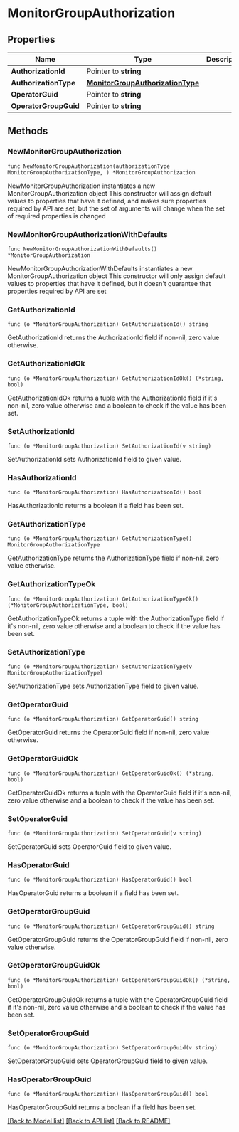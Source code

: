 # MonitorGroupAuthorization

## Properties

Name | Type | Description | Notes
------------ | ------------- | ------------- | -------------
**AuthorizationId** | Pointer to **string** |  | [optional] 
**AuthorizationType** | [**MonitorGroupAuthorizationType**](MonitorGroupAuthorizationType.md) |  | 
**OperatorGuid** | Pointer to **string** |  | [optional] 
**OperatorGroupGuid** | Pointer to **string** |  | [optional] 

## Methods

### NewMonitorGroupAuthorization

`func NewMonitorGroupAuthorization(authorizationType MonitorGroupAuthorizationType, ) *MonitorGroupAuthorization`

NewMonitorGroupAuthorization instantiates a new MonitorGroupAuthorization object
This constructor will assign default values to properties that have it defined,
and makes sure properties required by API are set, but the set of arguments
will change when the set of required properties is changed

### NewMonitorGroupAuthorizationWithDefaults

`func NewMonitorGroupAuthorizationWithDefaults() *MonitorGroupAuthorization`

NewMonitorGroupAuthorizationWithDefaults instantiates a new MonitorGroupAuthorization object
This constructor will only assign default values to properties that have it defined,
but it doesn't guarantee that properties required by API are set

### GetAuthorizationId

`func (o *MonitorGroupAuthorization) GetAuthorizationId() string`

GetAuthorizationId returns the AuthorizationId field if non-nil, zero value otherwise.

### GetAuthorizationIdOk

`func (o *MonitorGroupAuthorization) GetAuthorizationIdOk() (*string, bool)`

GetAuthorizationIdOk returns a tuple with the AuthorizationId field if it's non-nil, zero value otherwise
and a boolean to check if the value has been set.

### SetAuthorizationId

`func (o *MonitorGroupAuthorization) SetAuthorizationId(v string)`

SetAuthorizationId sets AuthorizationId field to given value.

### HasAuthorizationId

`func (o *MonitorGroupAuthorization) HasAuthorizationId() bool`

HasAuthorizationId returns a boolean if a field has been set.

### GetAuthorizationType

`func (o *MonitorGroupAuthorization) GetAuthorizationType() MonitorGroupAuthorizationType`

GetAuthorizationType returns the AuthorizationType field if non-nil, zero value otherwise.

### GetAuthorizationTypeOk

`func (o *MonitorGroupAuthorization) GetAuthorizationTypeOk() (*MonitorGroupAuthorizationType, bool)`

GetAuthorizationTypeOk returns a tuple with the AuthorizationType field if it's non-nil, zero value otherwise
and a boolean to check if the value has been set.

### SetAuthorizationType

`func (o *MonitorGroupAuthorization) SetAuthorizationType(v MonitorGroupAuthorizationType)`

SetAuthorizationType sets AuthorizationType field to given value.


### GetOperatorGuid

`func (o *MonitorGroupAuthorization) GetOperatorGuid() string`

GetOperatorGuid returns the OperatorGuid field if non-nil, zero value otherwise.

### GetOperatorGuidOk

`func (o *MonitorGroupAuthorization) GetOperatorGuidOk() (*string, bool)`

GetOperatorGuidOk returns a tuple with the OperatorGuid field if it's non-nil, zero value otherwise
and a boolean to check if the value has been set.

### SetOperatorGuid

`func (o *MonitorGroupAuthorization) SetOperatorGuid(v string)`

SetOperatorGuid sets OperatorGuid field to given value.

### HasOperatorGuid

`func (o *MonitorGroupAuthorization) HasOperatorGuid() bool`

HasOperatorGuid returns a boolean if a field has been set.

### GetOperatorGroupGuid

`func (o *MonitorGroupAuthorization) GetOperatorGroupGuid() string`

GetOperatorGroupGuid returns the OperatorGroupGuid field if non-nil, zero value otherwise.

### GetOperatorGroupGuidOk

`func (o *MonitorGroupAuthorization) GetOperatorGroupGuidOk() (*string, bool)`

GetOperatorGroupGuidOk returns a tuple with the OperatorGroupGuid field if it's non-nil, zero value otherwise
and a boolean to check if the value has been set.

### SetOperatorGroupGuid

`func (o *MonitorGroupAuthorization) SetOperatorGroupGuid(v string)`

SetOperatorGroupGuid sets OperatorGroupGuid field to given value.

### HasOperatorGroupGuid

`func (o *MonitorGroupAuthorization) HasOperatorGroupGuid() bool`

HasOperatorGroupGuid returns a boolean if a field has been set.


[[Back to Model list]](../README.md#documentation-for-models) [[Back to API list]](../README.md#documentation-for-api-endpoints) [[Back to README]](../README.md)



